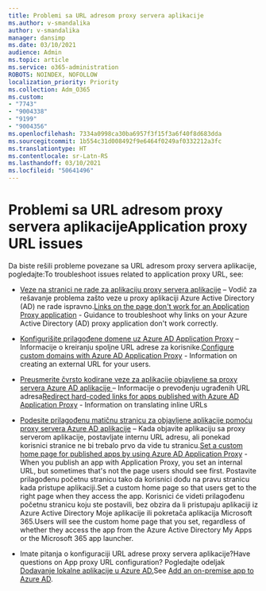 ```yaml
---
title: Problemi sa URL adresom proxy servera aplikacije
ms.author: v-smandalika
author: v-smandalika
manager: dansimp
ms.date: 03/10/2021
audience: Admin
ms.topic: article
ms.service: o365-administration
ROBOTS: NOINDEX, NOFOLLOW
localization_priority: Priority
ms.collection: Adm_O365
ms.custom:
- "7743"
- "9004338"
- "9199"
- "9004356"
ms.openlocfilehash: 7334a0998ca30ba6957f3f15f3a6f40f8d683dda
ms.sourcegitcommit: 1b554c31d008492f9e6464f0249af0332212a3fc
ms.translationtype: HT
ms.contentlocale: sr-Latn-RS
ms.lasthandoff: 03/10/2021
ms.locfileid: "50641496"
---
```

# <a name="application-proxy-url-issues"></a><span data-ttu-id="32709-102">Problemi sa URL adresom proxy servera aplikacije</span><span class="sxs-lookup"><span data-stu-id="32709-102">Application proxy URL issues</span></span>

<span data-ttu-id="32709-103">Da biste rešili probleme povezane sa URL adresom proxy servera aplikacije, pogledajte:</span><span class="sxs-lookup"><span data-stu-id="32709-103">To troubleshoot issues related to application proxy URL, see:</span></span>

- <span data-ttu-id="32709-104">[Veze na stranici ne rade za aplikaciju proxy servera aplikacije](https://docs.microsoft.com/azure/active-directory/manage-apps/application-proxy-page-links-broken-problem)  – Vodič za rešavanje problema zašto veze u proxy aplikaciji Azure Active Directory (AD) ne rade ispravno.</span><span class="sxs-lookup"><span data-stu-id="32709-104">[Links on the page don't work for an Application Proxy application](https://docs.microsoft.com/azure/active-directory/manage-apps/application-proxy-page-links-broken-problem)  - Guidance to troubleshoot why links on your Azure Active Directory (AD) proxy application don't work correctly.</span></span>

- <span data-ttu-id="32709-105">[Konfigurišite prilagođene domene uz Azure AD Application Proxy](https://docs.microsoft.com/azure/active-directory/manage-apps/application-proxy-configure-custom-domain)  – Informacije o kreiranju spoljne URL adrese za korisnike.</span><span class="sxs-lookup"><span data-stu-id="32709-105">[Configure custom domains with Azure AD Application Proxy](https://docs.microsoft.com/azure/active-directory/manage-apps/application-proxy-configure-custom-domain)  - Information on creating an external URL for your users.</span></span>

- <span data-ttu-id="32709-106">[Preusmerite čvrsto kodirane veze za aplikacije objavljene sa proxy servera Azure AD aplikacije ](https://docs.microsoft.com/azure/active-directory/manage-apps/application-proxy-configure-hard-coded-link-translation)  – Informacije o prevođenju ugrađenih URL adresa</span><span class="sxs-lookup"><span data-stu-id="32709-106">[Redirect hard-coded links for apps published with Azure AD Application Proxy](https://docs.microsoft.com/azure/active-directory/manage-apps/application-proxy-configure-hard-coded-link-translation)  - Information on translating inline URLs</span></span>

- <span data-ttu-id="32709-107">[Podesite prilagođenu matičnu stranicu za objavljene aplikacije pomoću proxy servera Azure AD aplikacije](https://docs.microsoft.com/azure/active-directory/manage-apps/application-proxy-configure-custom-home-page#change-the-home-page-in-the-azure-portal) – Kada objavite aplikaciju sa proxy serverom aplikacije, postavljate internu URL adresu, ali ponekad korisnici stranice ne bi trebalo prvo da vide tu stranicu.</span><span class="sxs-lookup"><span data-stu-id="32709-107">[Set a custom home page for published apps by using Azure AD Application Proxy](https://docs.microsoft.com/azure/active-directory/manage-apps/application-proxy-configure-custom-home-page#change-the-home-page-in-the-azure-portal) - When you publish an app with Application Proxy, you set an internal URL, but sometimes that's not the page users should see first.</span></span> <span data-ttu-id="32709-108">Postavite prilagođenu početnu stranicu tako da korisnici dođu na pravu stranicu kada pristupe aplikaciji.</span><span class="sxs-lookup"><span data-stu-id="32709-108">Set a custom home page so that users get to the right page when they access the app.</span></span> <span data-ttu-id="32709-109">Korisnici će videti prilagođenu početnu stranicu koju ste postavili, bez obzira da li pristupaju aplikaciji iz Azure Active Directory Moje aplikacije ili pokretača aplikacija Microsoft 365.</span><span class="sxs-lookup"><span data-stu-id="32709-109">Users will see the custom home page that you set, regardless of whether they access the app from the Azure Active Directory My Apps or the Microsoft 365 app launcher.</span></span>

- <span data-ttu-id="32709-110">Imate pitanja o konfiguraciji URL adrese proxy servera aplikacije?</span><span class="sxs-lookup"><span data-stu-id="32709-110">Have questions on App proxy URL configuration?</span></span> <span data-ttu-id="32709-111">Pogledajte odeljak [Dodavanje lokalne aplikacije u Azure AD.](https://docs.microsoft.com/azure/active-directory/manage-apps/application-proxy-add-on-premises-application#add-an-on-premises-app-to-azure-ad)</span><span class="sxs-lookup"><span data-stu-id="32709-111">See [Add an on-premise app to Azure AD](https://docs.microsoft.com/azure/active-directory/manage-apps/application-proxy-add-on-premises-application#add-an-on-premises-app-to-azure-ad).</span></span>
 


